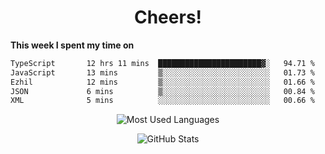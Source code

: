 <h1 align="center">Cheers!</h1>

**This week I spent my time on**
<!--START_SECTION:waka-->

```txt
TypeScript       12 hrs 11 mins  ███████████████████████▓░   94.71 %
JavaScript       13 mins         ▒░░░░░░░░░░░░░░░░░░░░░░░░   01.73 %
Ezhil            12 mins         ▒░░░░░░░░░░░░░░░░░░░░░░░░   01.66 %
JSON             6 mins          ▒░░░░░░░░░░░░░░░░░░░░░░░░   00.84 %
XML              5 mins          ░░░░░░░░░░░░░░░░░░░░░░░░░   00.66 %
```

<!--END_SECTION:waka-->

<p align="center"><img src="https://github-readme-stats.vercel.app/api/top-langs/?username=thnkrn&layout=compact&hide=html&theme=tokyonight" alt="Most Used Languages" /></p>

<p align="center"><img src="https://github-readme-stats.vercel.app/api?username=thnkrn&show_icons=true&count_private=true&theme=tokyonight&show=reviews&hide_rank=false&rank_icon=github" alt="GitHub Stats" /></p>

<!-- <p align="center"><a href="https://wakatime.com"><img src="https://wakatime.com/share/@thnkrn/40092326-d1bd-471b-89da-9a7c63939402.png" /></p>
 -->

